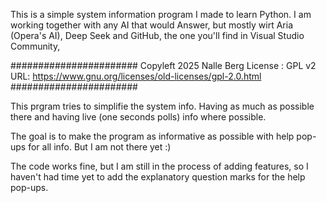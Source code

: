 This is a simple system information program I made to learn Python. I am working together with any AI that would Answer, but mostly wirt Aria (Opera's AI), Deep Seek and GitHub, the one you'll find in Visual Studio Community,

#######################
Copyleft 2025 Nalle Berg
License : GPL v2
URL: https://www.gnu.org/licenses/old-licenses/gpl-2.0.html
#######################

This prgram tries to simplifie the system info. Having as much as possible there and having live (one seconds polls) info where possible.

The goal is to make the program as informative as possible with help pop-ups for all info.
But I am not there yet :)

The code works fine, but I am still in the process of adding features, so I haven't had time yet to add the explanatory question marks for the help pop-ups.

